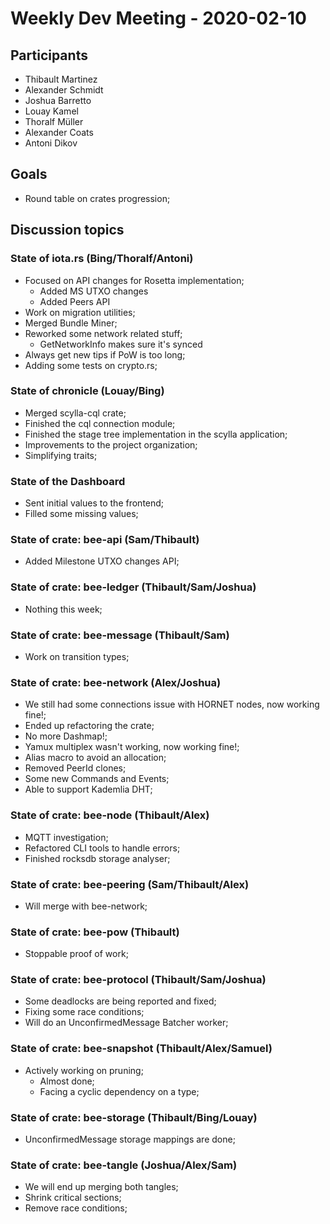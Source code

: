 # Weekly Dev Meeting - 2020-02-10

## Participants

- Thibault Martinez
- Alexander Schmidt
- Joshua Barretto
- Louay Kamel
- Thoralf Müller
- Alexander Coats
- Antoni Dikov

## Goals

- Round table on crates progression;

## Discussion topics

### State of iota.rs (Bing/Thoralf/Antoni)

- Focused on API changes for Rosetta implementation;
    - Added MS UTXO changes
    - Added Peers API
- Work on migration utilities;
- Merged Bundle Miner;
- Reworked some network related stuff;
    - GetNetworkInfo makes sure it's synced
- Always get new tips if PoW is too long;
- Adding some tests on crypto.rs;

### State of chronicle (Louay/Bing)

- Merged scylla-cql crate;
- Finished the cql connection module;
- Finished the stage tree implementation in the scylla application;
- Improvements to the project organization;
- Simplifying traits;

### State of the Dashboard

- Sent initial values to the frontend;
- Filled some missing values;

### State of crate: bee-api (Sam/Thibault)

- Added Milestone UTXO changes API;

### State of crate: bee-ledger (Thibault/Sam/Joshua)

- Nothing this week;

### State of crate: bee-message (Thibault/Sam)

- Work on transition types;

### State of crate: bee-network (Alex/Joshua)

- We still had some connections issue with HORNET nodes, now working fine!;
- Ended up refactoring the crate;
- No more Dashmap!;
- Yamux multiplex wasn't working, now working fine!;
- Alias macro to avoid an allocation;
- Removed PeerId clones;
- Some new Commands and Events;
- Able to support Kademlia DHT;

### State of crate: bee-node (Thibault/Alex)

- MQTT investigation;
- Refactored CLI tools to handle errors;
- Finished rocksdb storage analyser;

### State of crate: bee-peering (Sam/Thibault/Alex)

- Will merge with bee-network;

### State of crate: bee-pow (Thibault)

- Stoppable proof of work;

### State of crate: bee-protocol (Thibault/Sam/Joshua)

- Some deadlocks are being reported and fixed;
- Fixing some race conditions;
- Will do an UnconfirmedMessage Batcher worker;

### State of crate: bee-snapshot (Thibault/Alex/Samuel)

- Actively working on pruning;
    - Almost done;
    - Facing a cyclic dependency on a type;

### State of crate: bee-storage (Thibault/Bing/Louay)

- UnconfirmedMessage storage mappings are done;

### State of crate: bee-tangle (Joshua/Alex/Sam)

- We will end up merging both tangles;
- Shrink critical sections;
- Remove race conditions;
